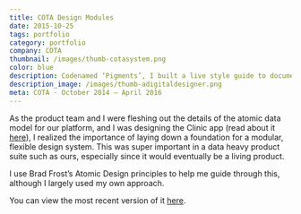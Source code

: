 ```yaml
---
title: COTA Design Modules
date: 2015-10-25
tags: portfolio
category: portfolio
company: COTA
thumbnail: /images/thumb-cotasystem.png
color: blue
description: Codenamed ‘Pigments’, I built a live style guide to document the modular design elements I created for the design system I created for COTA’s family of products.
description_image: /images/thumb-adigitaldesigner.png
meta: COTA · October 2014 — April 2016
---
```


As the product team and I were fleshing out the details of the atomic data model for our platform, and I was designing the Clinic app (read about it [here](/cota-clinic/)), I realized the importance of laying down a foundation for a modular, flexible design system. This was super important in a data heavy product suite such as ours, especially since it would eventually be a living product.

I use Brad Frost’s Atomic Design principles to help me guide through this, although I largely used my own approach.

You can view the most recent version of it [here](http://s3.amazonaws.com/staging-cota-assets/7.2.2/index.html).
